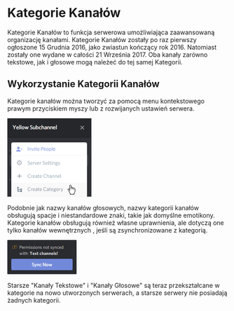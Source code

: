 <!-- TITLE: Kategorie Kanałów -->
<!-- SUBTITLE: Wszystikie informacje o kategoriach. -->

# Kategorie Kanałów
Kategorie Kanałów to funkcja serwerowa umożliwiająca zaawansowaną organizację kanałami. Kategorie Kanałów zostały po raz pierwszy ogłoszone 15 Grudnia 2016, jako zwiastun kończący rok 2016. Natomiast zostały one wydane w całości 21 Września 2017. Oba kanały zarówno tekstowe, jak i głosowe mogą należeć do tej samej Kategorii.

## Wykorzystanie Kategorii Kanałów
Kategorie kanałów można tworzyć za pomocą menu kontekstowego prawym przyciskiem myszy lub z rozwijanych ustawień serwera.

![Ustawienia serwera zawierają zakładkę z kategoriami](/uploads/qg-3-hnlj.png "Ustawienia serwera zawierają zakładkę z kategoriami")

Podobnie jak nazwy kanałów głosowych, nazwy kategorii kanałów obsługują spacje i niestandardowe znaki, takie jak domyślne emotikony. Kategorie kanałów obsługują również własne uprawnienia, ale dotyczą one tylko kanałów wewnętrznych , jeśli są zsynchronizowane z kategorią.

![Błąd synchronizacji](/uploads/a-8-wppaq.png "Błąd synchronizacji")

Starsze "Kanały Tekstowe" i "Kanały Głosowe" są teraz przekształcane w kategorie na nowo utworzonych serwerach, a starsze serwery nie posiadają żadnych kategorii. 
